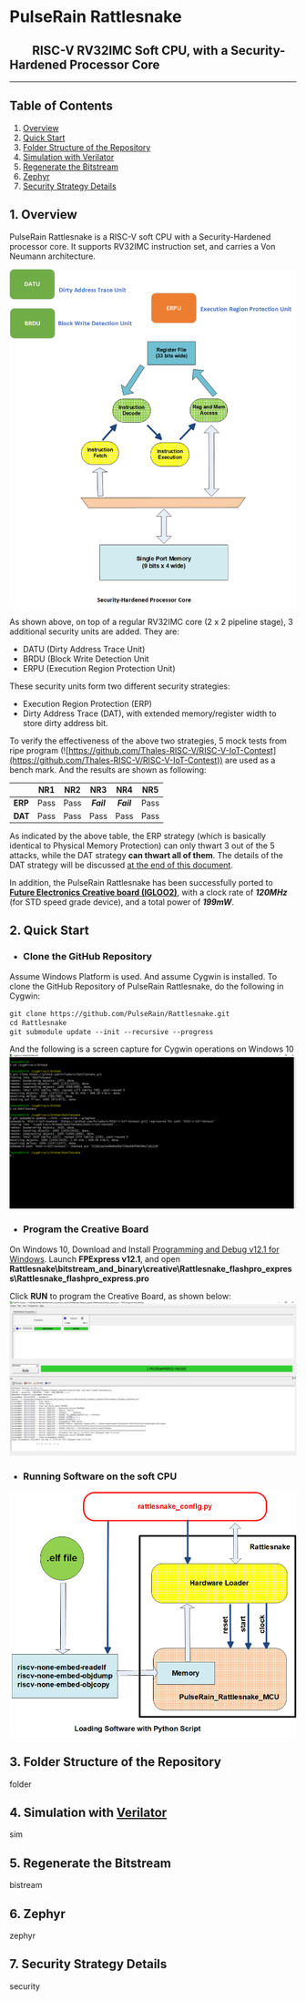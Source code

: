 # PulseRain Rattlesnake 
## &nbsp;&nbsp;&nbsp;&nbsp;&nbsp;&nbsp;&nbsp;&nbsp;RISC-V RV32IMC Soft CPU, with a Security-Hardened Processor Core
------------------------------------------------
## Table of Contents
1. [Overview](#overview)
2. [Quick Start](#quickstart)
3. [Folder Structure of the Repository](#folder)
4. [Simulation with Verilator](#sim)
5. [Regenerate the Bitstream](#regen_bitstream)
6. [Zephyr](#zephyr)
7. [Security Strategy Details](#security)


## 1. Overview <a name="overview"></a>
PulseRain Rattlesnake is a RISC-V soft CPU with a Security-Hardened processor core. It supports RV32IMC instruction set, and carries a Von Neumann architecture. 


![Security-Hardened Processor Core](https://github.com/PulseRain/Rattlesnake/raw/master/docs/rattlesnake_core.png "Security-Hardened Processor Core")

As shown above, on top of a regular RV32IMC core (2 x 2 pipeline stage), 3 additional security units are added. They are:

*	DATU (Dirty Address Trace Unit)
*	BRDU (Block Write Detection Unit
*	ERPU (Execution Region Protection Unit)

These security units form two different security strategies: 
*	Execution Region Protection (ERP)
*	Dirty Address Trace (DAT), with extended memory/register width to store dirty address bit.

To verify the effectiveness of the above two strategies, 5 mock tests from ripe program (![https://github.com/Thales-RISC-V/RISC-V-IoT-Contest](https://github.com/Thales-RISC-V/RISC-V-IoT-Contest)) are used as a bench mark. And the results are shown as following:

  
|      | NR1 | NR2 | NR3 | NR4 | NR5 |
| ---- |:---:|:---:|:---:|:---:|:---:|
| **ERP**  |  Pass  |  Pass  |  **_Fail_**  |  **_Fail_**  |  Pass  |
| **DAT**  |  Pass  |  Pass  |  Pass  |  Pass  |  Pass  |

As indicated by the above table, the ERP strategy (which is basically identical to Physical Memory Protection) can only thwart 3 out of the 5 attacks, while the DAT strategy **can thwart all of them**. The details of the DAT strategy will be discussed [at the end of this document](#security).

In addition, the PulseRain Rattlesnake has been successfully ported to [**Future Electronics Creative board (IGLOO2)**](https://www.futureelectronics.com/fr/p/development-tools--development-tool-hardware/futurem2gl-evb-future-electronics-dev-tools-7091559), with a clock rate of **_120MHz_** (for STD speed grade device), and a total power of **_199mW_**.

## 2. Quick Start <a name="quickstart"></a>
* ### Clone the GitHub Repository
Assume Windows Platform is used. And assume Cygwin is installed. To clone the GitHub Repository of PulseRain Rattlesnake, do the following in Cygwin:

    git clone https://github.com/PulseRain/Rattlesnake.git
    cd Rattlesnake
    git submodule update --init --recursive --progress
 
 And the following is a screen capture for Cygwin operations on Windows 10
 ![Clone the GitHub Repository](https://github.com/PulseRain/Rattlesnake/raw/master/docs/github_clone.png "Clone the GitHub Repository")
 
* ### Program the Creative Board
On Windows 10, Download and Install [Programming and Debug v12.1 for Windows](http://download-soc.microsemi.com/FPGA/v12.1/prod/Program_Debug_v12.1_win.exe). Launch **FPExpress v12.1**, and open **Rattlesnake\bitstream_and_binary\creative\Rattlesnake_flashpro_express\Rattlesnake_flashpro_express.pro**

Click **RUN** to program the Creative Board, as shown below:
![Program the Creative Board](https://github.com/PulseRain/Rattlesnake/raw/master/docs/flash_program.png "Program the Creative Board")

* ### Running Software on the soft CPU
![Rattlesnake Config](https://github.com/PulseRain/Rattlesnake/raw/master/docs/rattlesnake_config.png "Rattlesnake Config")

## 3. Folder Structure of the Repository <a name="folder"></a>
folder

## 4. Simulation with [Verilator](https://www.veripool.org/wiki/verilator) <a name="sim"></a>
sim

## 5. Regenerate the Bitstream <a name="regen_bitstream"></a>
bistream

## 6. Zephyr <a name="zephyr"></a>
zephyr

## 7. Security Strategy Details <a name="security"></a>
security
